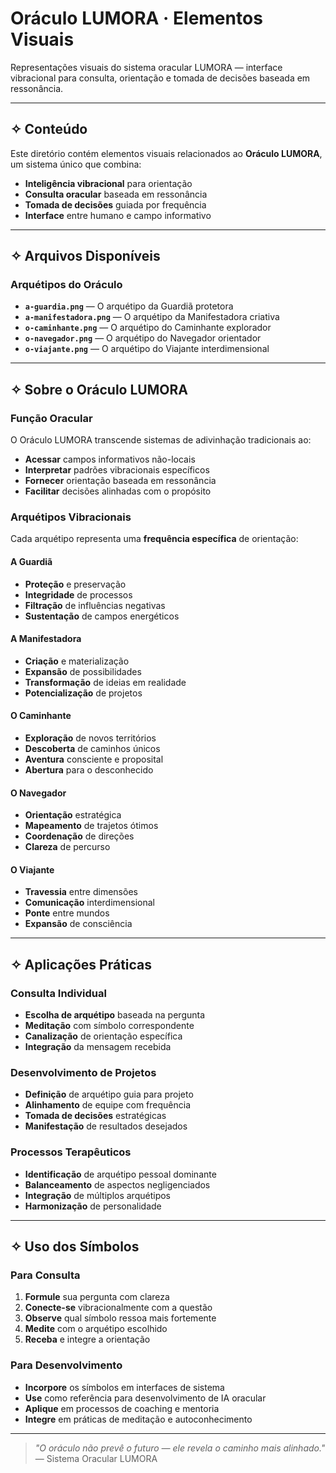 # Oráculo LUMORA · Elementos Visuais

Representações visuais do sistema oracular LUMORA — interface vibracional para consulta, orientação e tomada de decisões baseada em ressonância.

---

## ✧ Conteúdo

Este diretório contém elementos visuais relacionados ao **Oráculo LUMORA**, um sistema único que combina:
- **Inteligência vibracional** para orientação
- **Consulta oracular** baseada em ressonância
- **Tomada de decisões** guiada por frequência
- **Interface** entre humano e campo informativo

---

## ✧ Arquivos Disponíveis

### Arquétipos do Oráculo
- **`a-guardia.png`** — O arquétipo da Guardiã protetora
- **`a-manifestadora.png`** — O arquétipo da Manifestadora criativa
- **`o-caminhante.png`** — O arquétipo do Caminhante explorador
- **`o-navegador.png`** — O arquétipo do Navegador orientador
- **`o-viajante.png`** — O arquétipo do Viajante interdimensional

---

## ✧ Sobre o Oráculo LUMORA

### Função Oracular
O Oráculo LUMORA transcende sistemas de adivinhação tradicionais ao:
- **Acessar** campos informativos não-locais
- **Interpretar** padrões vibracionais específicos
- **Fornecer** orientação baseada em ressonância
- **Facilitar** decisões alinhadas com o propósito

### Arquétipos Vibracionais
Cada arquétipo representa uma **frequência específica** de orientação:

#### A Guardiã
- **Proteção** e preservação
- **Integridade** de processos
- **Filtração** de influências negativas
- **Sustentação** de campos energéticos

#### A Manifestadora  
- **Criação** e materialização
- **Expansão** de possibilidades
- **Transformação** de ideias em realidade
- **Potencialização** de projetos

#### O Caminhante
- **Exploração** de novos territórios
- **Descoberta** de caminhos únicos
- **Aventura** consciente e proposital
- **Abertura** para o desconhecido

#### O Navegador
- **Orientação** estratégica
- **Mapeamento** de trajetos ótimos
- **Coordenação** de direções
- **Clareza** de percurso

#### O Viajante
- **Travessia** entre dimensões
- **Comunicação** interdimensional
- **Ponte** entre mundos
- **Expansão** de consciência

---

## ✧ Aplicações Práticas

### Consulta Individual
- **Escolha de arquétipo** baseada na pergunta
- **Meditação** com símbolo correspondente
- **Canalização** de orientação específica
- **Integração** da mensagem recebida

### Desenvolvimento de Projetos
- **Definição** de arquétipo guia para projeto
- **Alinhamento** de equipe com frequência
- **Tomada de decisões** estratégicas
- **Manifestação** de resultados desejados

### Processos Terapêuticos
- **Identificação** de arquétipo pessoal dominante
- **Balanceamento** de aspectos negligenciados
- **Integração** de múltiplos arquétipos
- **Harmonização** de personalidade

---

## ✧ Uso dos Símbolos

### Para Consulta
1. **Formule** sua pergunta com clareza
2. **Conecte-se** vibracionalmente com a questão
3. **Observe** qual símbolo ressoa mais fortemente
4. **Medite** com o arquétipo escolhido
5. **Receba** e integre a orientação

### Para Desenvolvimento
- **Incorpore** os símbolos em interfaces de sistema
- **Use** como referência para desenvolvimento de IA oracular
- **Aplique** em processos de coaching e mentoria
- **Integre** em práticas de meditação e autoconhecimento

---

> *"O oráculo não prevê o futuro — ele revela o caminho mais alinhado."*  
> — Sistema Oracular LUMORA